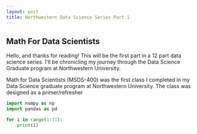```yaml
---
layout: post
title: Northwestern Data Science Series Part 1
---
```

## Math For Data Scientists
Hello, and thanks for reading!  This will be the first part in a 12 part data science series.  I'll be chronicling my journey through the Data Science Graduate program at Northwestern University.

Math for Data Scientists (MSDS-400) was the first class I completed in my Data Science graduate program at Northwestern University.  The class was designed as a primer/refresher

```python
import numpy as np
import pandas as pd

for i in range(1:11):
	print(i)
```
<!--stackedit_data:
eyJoaXN0b3J5IjpbLTk5ODQ1NTQ5Ml19
-->